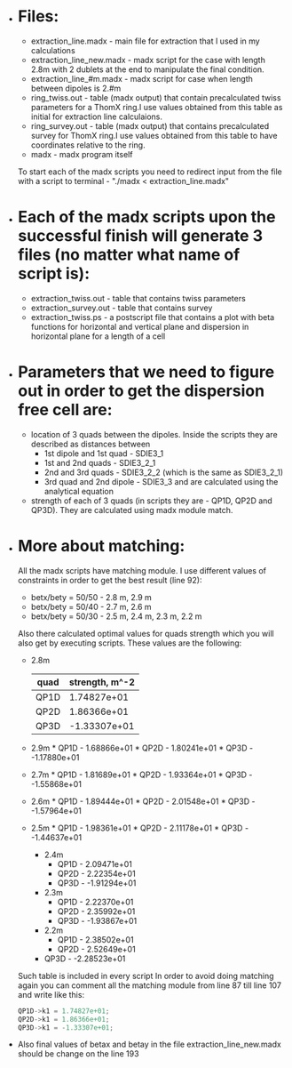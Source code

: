 * # Files:
  * extraction_line.madx - main file for extraction that I used in my calculations
  * extraction_line_new.madx - madx script for the case with length 2.8m with 2 dublets at the end
                                  to manipulate the final condition.
  * extraction_line_#m.madx - madx script for case when length between dipoles is 2.#m
  * ring_twiss.out - table (madx output) that contain precalculated twiss parameters for a ThomX ring.I use values obtained from this table as initial for extraction line calculaions.
  * ring_survey.out         - table (madx output) that contains precalculated survey for ThomX ring.I use values obtained from this table to have coordinates relative to the ring.
  * madx - madx program itself

  To start each of the madx scripts you need to redirect input from the file with a script to terminal -  "./madx < extraction_line.madx"

* # Each of the madx scripts upon the successful finish will generate 3 files (no matter what name of script is):
  * extraction_twiss.out - table that contains twiss parameters
  * extraction_survey.out - table that contains survey
  * extraction_twiss.ps - a postscript file that contains a plot with beta functions for horizontal and vertical plane and dispersion in horizontal plane for a length of a cell

* # Parameters that we need to figure out in order to get the dispersion free cell are:
  * location of 3 quads between the dipoles.
    Inside the scripts they are described as distances between
    * 1st dipole and 1st quad - SDIE3_1
    * 1st and 2nd quads       - SDIE3_2_1
    * 2nd and 3rd quads       - SDIE3_2_2 (which is the same as SDIE3_2_1)
    * 3rd quad and 2nd dipole - SDIE3_3
      and are calculated using the analytical equation
  * strength of each of 3 quads (in scripts they are - QP1D, QP2D and QP3D).
    They are calculated using madx module match.

* # More about matching:
  All the madx scripts have matching module. I use different values of constraints in order to get the best result (line 92):
  * betx/bety = 50/50 - 2.8 m, 2.9 m
  * betx/bety = 50/40 - 2.7 m, 2.6 m
  * betx/bety = 50/30 - 2.5 m, 2.4 m, 2.3 m, 2.2 m

  Also there calculated optimal values for quads strength which you will also get by executing scripts. These values are the following:

  * 2.8m

    quad | strength, m^-2
    ------------ | -------------
    QP1D | 1.74827e+01
    QP2D | 1.86366e+01
    QP3D | -1.33307e+01
  * 2.9m
		* QP1D - 1.68866e+01
		* QP2D - 1.80241e+01
		* QP3D - -1.17880e+01
  * 2.7m
		* QP1D - 1.81689e+01
		* QP2D - 1.93364e+01
		* QP3D - -1.55868e+01
  * 2.6m
		* QP1D - 1.89444e+01
		* QP2D - 2.01548e+01
		* QP3D - -1.57964e+01
  * 2.5m
		* QP1D - 1.98361e+01
		* QP2D - 2.11178e+01
		* QP3D - -1.44637e+01
	* 2.4m
		* QP1D - 2.09471e+01
		* QP2D - 2.22354e+01
		* QP3D - -1.91294e+01
	* 2.3m
		* QP1D - 2.22370e+01
		* QP2D - 2.35992e+01
		* QP3D - -1.93867e+01
	* 2.2m
		* QP1D - 2.38502e+01
		* QP2D - 2.52649e+01
    * QP3D - -2.28523e+01

  Such table is included in every script
  In order to avoid doing matching again you can comment all the matching module from line 87 till line 107 and write like this:
  ```c++
  QP1D->k1 = 1.74827e+01;
  QP2D->k1 = 1.86366e+01;
  QP3D->k1 = -1.33307e+01;
  ```

* Also final values of betax and betay in the file extraction_line_new.madx should be change on the line 193
